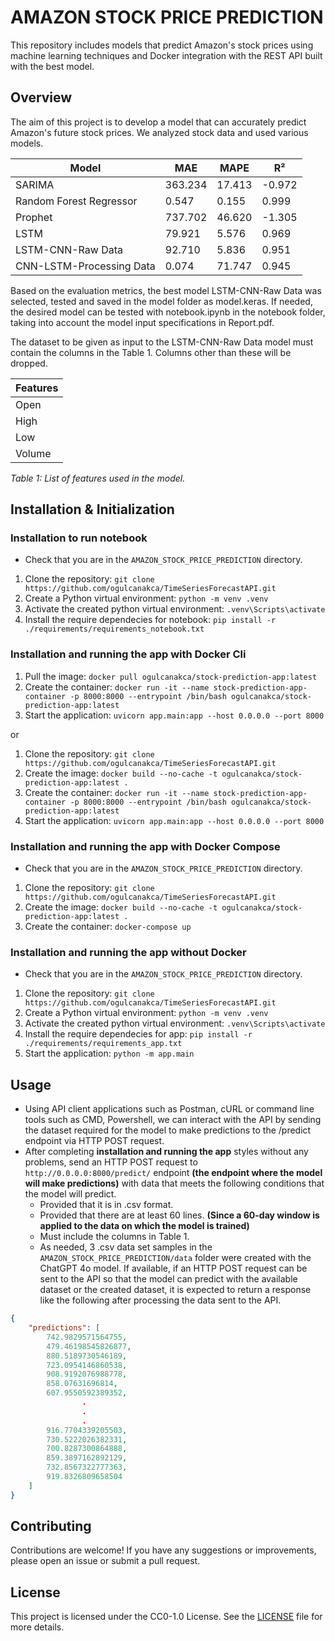 # AMAZON STOCK PRICE PREDICTION

This repository includes models that predict Amazon's stock prices using machine learning techniques and Docker integration with the REST API built with the best model.

## Overview

The aim of this project is to develop a model that can accurately predict Amazon's future stock prices. We analyzed stock data and used various models.

| Model                      | MAE       | MAPE     | R²        |
|----------------------------|-----------|----------|-----------|
| SARIMA                     | 363.234   | 17.413   | \-0.972   |
| Random Forest Regressor    | 0.547     | 0.155    | 0.999     |
| Prophet                    | 737.702   | 46.620   | \-1.305   |
| LSTM                       | 79.921    | 5.576    | 0.969     |
| LSTM-CNN-Raw Data          | 92.710    | 5.836    | 0.951     |
| CNN-LSTM-Processing Data   | 0.074     | 71.747   | 0.945     |

Based on the evaluation metrics, the best model LSTM-CNN-Raw Data was selected, tested and saved in the model folder as model.keras. If needed, the desired model can be tested with notebook.ipynb in the notebook folder, taking into account the model input specifications in Report.pdf.

The dataset to be given as input to the LSTM-CNN-Raw Data model must contain the columns in the Table 1. Columns other than these will be dropped.

| Features |
|----------|
| Open     |
| High     |
| Low      |
| Volume   |

*Table 1: List of features used in the model.*

## Installation & Initialization 

### Installation to run notebook

* Check that you are in the `AMAZON_STOCK_PRICE_PREDICTION` directory.
1. Clone the repository: `git clone https://github.com/ogulcanakca/TimeSeriesForecastAPI.git` 
2. Create a Python virtual environment: `python -m venv .venv` 
3. Activate the created python virtual environment: `.venv\Scripts\activate`
4. Install the require dependecies for notebook: `pip install -r ./requirements/requirements_notebook.txt`

### Installation and running the app with Docker Cli

1. Pull the image: `docker pull ogulcanakca/stock-prediction-app:latest`
2. Create the container: `docker run -it --name stock-prediction-app-container -p 8000:8000 --entrypoint /bin/bash ogulcanakca/stock-prediction-app:latest`
3. Start the application: `uvicorn app.main:app --host 0.0.0.0 --port 8000`

or

1. Clone the repository: `git clone https://github.com/ogulcanakca/TimeSeriesForecastAPI.git`
2. Create the image: `docker build --no-cache -t ogulcanakca/stock-prediction-app:latest .`
3. Create the container: `docker run -it --name stock-prediction-app-container -p 8000:8000 --entrypoint /bin/bash ogulcanakca/stock-prediction-app:latest`
4. Start the application: `uvicorn app.main:app --host 0.0.0.0 --port 8000`

### Installation and running the app with Docker Compose

* Check that you are in the `AMAZON_STOCK_PRICE_PREDICTION` directory.
1. Clone the repository: `git clone https://github.com/ogulcanakca/TimeSeriesForecastAPI.git`
2. Create the image: `docker build --no-cache -t ogulcanakca/stock-prediction-app:latest .`
3. Create the container: `docker-compose up`

### Installation and running the app without Docker

* Check that you are in the `AMAZON_STOCK_PRICE_PREDICTION` directory.
1. Clone the repository: `git clone https://github.com/ogulcanakca/TimeSeriesForecastAPI.git`
2. Create a Python virtual environment: `python -m venv .venv` 
3. Activate the created python virtual environment: `.venv\Scripts\activate`
4. Install the require dependecies for app: `pip install -r ./requirements/requirements_app.txt`
5. Start the application: `python -m app.main`

## Usage

* Using API client applications such as Postman, cURL or command line tools such as CMD, Powershell, we can interact with the API by sending the dataset required for the model to make predictions to the /predict endpoint via HTTP POST request.
* After completing **installation and running the app** styles without any problems, send an HTTP POST request to `http://0.0.0.0:8000/predict/` endpoint **(the endpoint where the model will make predictions)** with data that meets the following conditions that the model will predict.
  * Provided that it is in .csv format.
  * Provided that there are at least 60 lines. **(Since a 60-day window is applied to the data on which the model is trained)**
  * Must include the columns in Table 1.
  * As needed, 3 .csv data set samples in the `AMAZON_STOCK_PRICE_PREDICTION/data` folder were created with the ChatGPT 4o model. If available, if an HTTP POST request can be sent to the API so that the model can predict with the available dataset or the created dataset, it is expected to return a response like the following after processing the data sent to the API.

```json
{
    "predictions": [
        742.9829571564755,
        479.46198545826877,
        880.5189730546189,
        723.0954146860538,
        908.9192076988778,
        858.07631696814,
        607.9550592389352,
                .
                .
                .
        916.7704339205503,
        730.5222026382331,
        700.8287300864888,
        859.3897162892129,
        732.8567322777363,
        919.8326809658504
    ]
}
```

## Contributing

Contributions are welcome! If you have any suggestions or improvements, please open an issue or submit a pull request.

## License

This project is licensed under the CC0-1.0 License. See the [LICENSE](LICENSE) file for more details.
